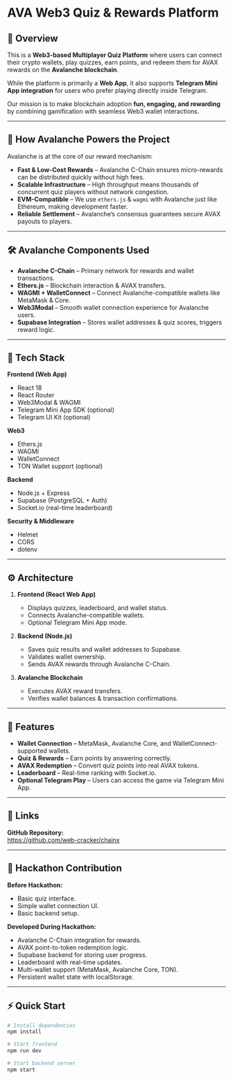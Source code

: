 # AVA Web3 Quiz & Rewards Platform

## 📌 Overview

This is a **Web3-based Multiplayer Quiz Platform** where users can connect their crypto wallets, play quizzes, earn points, and redeem them for AVAX rewards on the **Avalanche blockchain**.  

While the platform is primarily a **Web App**, it also supports **Telegram Mini App integration** for users who prefer playing directly inside Telegram.

Our mission is to make blockchain adoption **fun, engaging, and rewarding** by combining gamification with seamless Web3 wallet interactions.

---

## 🚀 How Avalanche Powers the Project

Avalanche is at the core of our reward mechanism:

- **Fast & Low-Cost Rewards** – Avalanche C-Chain ensures micro-rewards can be distributed quickly without high fees.
- **Scalable Infrastructure** – High throughput means thousands of concurrent quiz players without network congestion.
- **EVM-Compatible** – We use `ethers.js` & `wagmi` with Avalanche just like Ethereum, making development faster.
- **Reliable Settlement** – Avalanche’s consensus guarantees secure AVAX payouts to players.

---

## 🛠 Avalanche Components Used

- **Avalanche C-Chain** – Primary network for rewards and wallet transactions.
- **Ethers.js** – Blockchain interaction & AVAX transfers.
- **WAGMI + WalletConnect** – Connect Avalanche-compatible wallets like MetaMask & Core.
- **Web3Modal** – Smooth wallet connection experience for Avalanche users.
- **Supabase Integration** – Stores wallet addresses & quiz scores, triggers reward logic.

---

## 🧩 Tech Stack

**Frontend (Web App)**
- React 18
- React Router
- Web3Modal & WAGMI
- Telegram Mini App SDK (optional)
- Telegram UI Kit (optional)

**Web3**
- Ethers.js
- WAGMI
- WalletConnect
- TON Wallet support (optional)

**Backend**
- Node.js + Express
- Supabase (PostgreSQL + Auth)
- Socket.io (real-time leaderboard)

**Security & Middleware**
- Helmet
- CORS
- dotenv

---

## ⚙️ Architecture

1. **Frontend (React Web App)**
   - Displays quizzes, leaderboard, and wallet status.
   - Connects Avalanche-compatible wallets.
   - Optional Telegram Mini App mode.

2. **Backend (Node.js)**
   - Saves quiz results and wallet addresses to Supabase.
   - Validates wallet ownership.
   - Sends AVAX rewards through Avalanche C-Chain.

3. **Avalanche Blockchain**
   - Executes AVAX reward transfers.
   - Verifies wallet balances & transaction confirmations.

---

## 📸 Features

- **Wallet Connection** – MetaMask, Avalanche Core, and WalletConnect-supported wallets.
- **Quiz & Rewards** – Earn points by answering correctly.
- **AVAX Redemption** – Convert quiz points into real AVAX tokens.
- **Leaderboard** – Real-time ranking with Socket.io.
- **Optional Telegram Play** – Users can access the game via Telegram Mini App.

---

## 🔗 Links

**GitHub Repository:**  
https://github.com/web-cracker/chainx



---

## 📅 Hackathon Contribution

**Before Hackathon:**
- Basic quiz interface.
- Simple wallet connection UI.
- Basic backend setup.

**Developed During Hackathon:**
- Avalanche C-Chain integration for rewards.
- AVAX point-to-token redemption logic.
- Supabase backend for storing user progress.
- Leaderboard with real-time updates.
- Multi-wallet support (MetaMask, Avalanche Core, TON).
- Persistent wallet state with localStorage.

---

## ⚡ Quick Start

```bash
# Install dependencies
npm install

# Start frontend
npm run dev

# Start backend server
npm start
